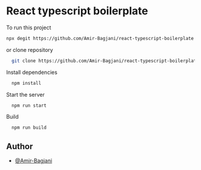 # React typescript boilerplate

To run this project

```bash
npx degit https://github.com/Amir-Bagjani/react-typescript-boilerplate project
```

or clone repository

```bash
  git clone https://github.com/Amir-Bagjani/react-typescript-boilerplate
```

Install dependencies

```bash
  npm install
```

Start the server

```bash
  npm run start
```

Build

```bash
  npm run build
```


## Author

- [@Amir-Bagjani](https://github.com/Amir-Bagjani)